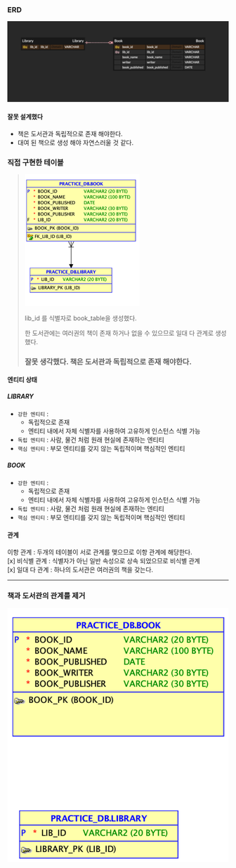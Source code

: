 ### ERD
![library_modeling_v1.png](library_modeling_v1.png)
#### 잘못 설계했다
- 책은 도서관과 독립적으로 존재 해야한다.
- 대여 된 책으로 생성 해야 자연스러울 것 같다.
### 직접 구현한 테이블
> ![img.png](img.png)
> 
> lib_id 를 식별자로 book_table을 생성했다.
> 
> 한 도서관에는 여러권의 책이 존재 하거나 없을 수 있으므로 일대 다 관계로 생성 했다.
> ###  잘못 생각했다. 책은 도서관과 독립적으로 존재 해야한다.
> 
> 

#### 엔티티 상태
##### LIBRARY
- `강한 엔티티` : 
  - 독립적으로 존재
  - 엔티티 내에서 자체 식별자를 사용하여 고유하게 인스턴스 식별 가능
- `독립 엔티티` : 사람, 물건 처럼 원래 현실에 존재하는 엔티티
- `핵심 엔티티` : 부모 엔티티를 갖지 않는 독립적이며 핵심적인 엔티티
##### BOOK
- `강한 엔티티` :
    - 독립적으로 존재
    - 엔티티 내에서 자체 식별자를 사용하여 고유하게 인스턴스 식별 가능
- `독립 엔티티` : 사람, 물건 처럼 원래 현실에 존재하는 엔티티
- `핵심 엔티티` : 부모 엔티티를 갖지 않는 독립적이며 핵심적인 엔티티


#### 관계
이항 관계 : 두개의 테이블이 서로 관계를 맺으므로 이항 관계에 해당한다.
<br>
[x] 비식별 관계 : 식별자가 아닌 일반 속성으로 상속 되었으므로 비식별 관계
<br>
[x] 일대 다 관계 : 하나의 도서관은 여러권의 책을 갖는다.

-------
### 책과 도서관의 관계를 제거
![img_2.png](img_2.png)